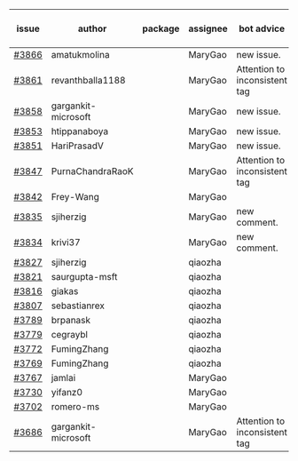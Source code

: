 | issue | author | package | assignee | bot advice | created date of issue | target release date | date from target |
| ------ | ------ | ------ | ------ | ------ | ------ | ------ | :-----: |
| [#3866](https://github.com/Azure/sdk-release-request/issues/3866) | amatukmolina |  | MaryGao | new issue. | 03-03 | 03-24 |  |
| [#3861](https://github.com/Azure/sdk-release-request/issues/3861) | revanthballa1188 |  | MaryGao | Attention to inconsistent tag | 03-02 | 03-24 |  |
| [#3858](https://github.com/Azure/sdk-release-request/issues/3858) | gargankit-microsoft |  | MaryGao | new issue. | 03-02 | 03-24 |  |
| [#3853](https://github.com/Azure/sdk-release-request/issues/3853) | htippanaboya |  | MaryGao | new issue. | 03-01 | 03-24 |  |
| [#3851](https://github.com/Azure/sdk-release-request/issues/3851) | HariPrasadV |  | MaryGao | new issue. | 03-01 | 03-24 |  |
| [#3847](https://github.com/Azure/sdk-release-request/issues/3847) | PurnaChandraRaoK |  | MaryGao | Attention to inconsistent tag | 02-28 | 03-24 |  |
| [#3842](https://github.com/Azure/sdk-release-request/issues/3842) | Frey-Wang |  | MaryGao |  | 02-24 | 03-24 |  |
| [#3835](https://github.com/Azure/sdk-release-request/issues/3835) | sjiherzig |  | MaryGao | new comment. | 02-23 | 03-24 |  |
| [#3834](https://github.com/Azure/sdk-release-request/issues/3834) | krivi37 |  | MaryGao | new comment. | 02-22 | 03-24 |  |
| [#3827](https://github.com/Azure/sdk-release-request/issues/3827) | sjiherzig |  | qiaozha |  | 02-17 |  | 0 |
| [#3821](https://github.com/Azure/sdk-release-request/issues/3821) | saurgupta-msft |  | qiaozha |  | 02-16 |  | 0 |
| [#3816](https://github.com/Azure/sdk-release-request/issues/3816) | giakas |  | qiaozha |  | 02-16 |  | 0 |
| [#3807](https://github.com/Azure/sdk-release-request/issues/3807) | sebastianrex |  | qiaozha |  | 02-15 |  | 0 |
| [#3789](https://github.com/Azure/sdk-release-request/issues/3789) | brpanask |  | qiaozha |  | 02-14 |  | 0 |
| [#3779](https://github.com/Azure/sdk-release-request/issues/3779) | cegraybl |  | qiaozha |  | 02-13 |  | 0 |
| [#3772](https://github.com/Azure/sdk-release-request/issues/3772) | FumingZhang |  | qiaozha |  | 02-13 |  | 0 |
| [#3769](https://github.com/Azure/sdk-release-request/issues/3769) | FumingZhang |  | qiaozha |  | 02-13 |  | 0 |
| [#3767](https://github.com/Azure/sdk-release-request/issues/3767) | jamlai |  | MaryGao |  | 02-10 | 03-24 |  |
| [#3730](https://github.com/Azure/sdk-release-request/issues/3730) | yifanz0 |  | MaryGao |  | 02-01 | 03-07 |  |
| [#3702](https://github.com/Azure/sdk-release-request/issues/3702) | romero-ms |  | MaryGao |  | 01-24 | 02-24 |  |
| [#3686](https://github.com/Azure/sdk-release-request/issues/3686) | gargankit-microsoft |  | MaryGao | Attention to inconsistent tag | 01-23 | 02-24 |  |
